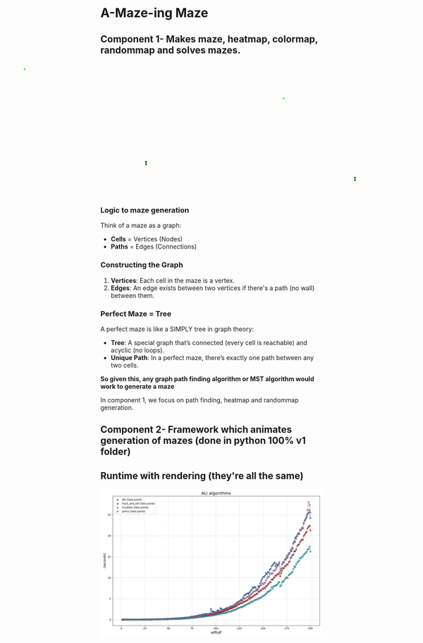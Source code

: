 # A-Maze-ing Maze

## Component 1- Makes maze, heatmap, colormap, randommap and solves mazes.

<div style="display: flex; justify-content: center;">
    <img src="cppdemos/10001x10001/lowres/lowresrandom.png" width="300">
    <img src="cppdemos/10001x10001/lowres/lowresdumb.png" width="300">
    <img src="cppdemos/10001x10001/lowres/lowrescolor.png" width="300">
    <img src="cppdemos/10001x10001/lowres/lowressolved.png" width="300">
    <img src="demos_small/dfs.gif" width="300">
    <img src="demos_small/hunt_and_kill.gif" width="300">
    <img src="demos_small/prims.gif" width="300">
    <img src="demos_small/kruskals.gif" width="300">
    <img src="demos/sped_maze_dfs.gif" width="300">
    <img src="demos/sped_maze_hunt_and_kill.gif" width="300">
    <img src="demos/sped_maze_prims.gif" width="300">
    <img src="demos/sped_maze_kruskals.gif" width="300">
</div>


### Logic to maze generation

Think of a maze as a graph:
- **Cells** = Vertices (Nodes)
- **Paths** = Edges (Connections)

### Constructing the Graph

1. **Vertices**: Each cell in the maze is a vertex.
2. **Edges**: An edge exists between two vertices if there's a path (no wall) between them.

### Perfect Maze = Tree

A perfect maze is like a SIMPLY tree in graph theory:
- **Tree**: A special graph that’s connected (every cell is reachable) and acyclic (no loops).
- **Unique Path**: In a perfect maze, there’s exactly one path between any two cells.

**So given this, any graph path finding algorithm or MST algorithm would work to generate a maze**

In component 1, we focus on path finding, heatmap and randommap generation.





## Component 2- Framework which animates generation of mazes (done in python 100% v1 folder) 

## Runtime with rendering (they're all the same)
<div style="display: flex; justify-content: center;">
    <img src="renders/render_times_all_algorithms.png" width="800">
</div>
   
